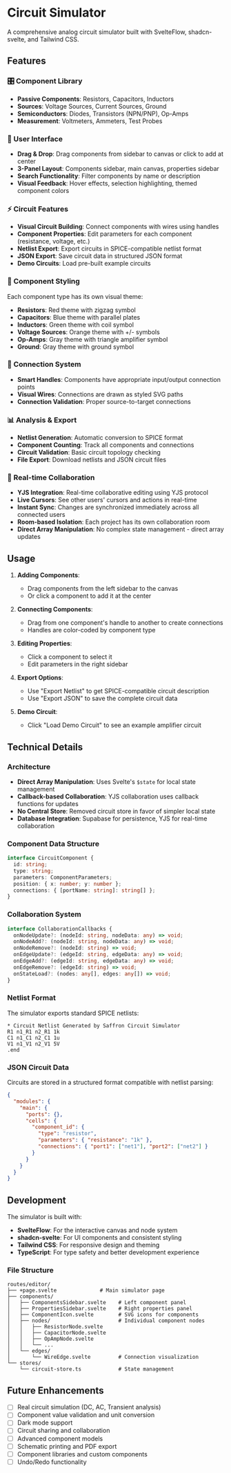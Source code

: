 # Circuit Simulator

A comprehensive analog circuit simulator built with SvelteFlow, shadcn-svelte, and Tailwind CSS.

## Features

### 🎛️ Component Library
- **Passive Components**: Resistors, Capacitors, Inductors
- **Sources**: Voltage Sources, Current Sources, Ground
- **Semiconductors**: Diodes, Transistors (NPN/PNP), Op-Amps
- **Measurement**: Voltmeters, Ammeters, Test Probes

### 🎯 User Interface
- **Drag & Drop**: Drag components from sidebar to canvas or click to add at center
- **3-Panel Layout**: Components sidebar, main canvas, properties sidebar
- **Search Functionality**: Filter components by name or description
- **Visual Feedback**: Hover effects, selection highlighting, themed component colors

### ⚡ Circuit Features
- **Visual Circuit Building**: Connect components with wires using handles
- **Component Properties**: Edit parameters for each component (resistance, voltage, etc.)
- **Netlist Export**: Export circuits in SPICE-compatible netlist format
- **JSON Export**: Save circuit data in structured JSON format
- **Demo Circuits**: Load pre-built example circuits

### 🎨 Component Styling
Each component type has its own visual theme:
- **Resistors**: Red theme with zigzag symbol
- **Capacitors**: Blue theme with parallel plates
- **Inductors**: Green theme with coil symbol
- **Voltage Sources**: Orange theme with +/- symbols
- **Op-Amps**: Gray theme with triangle amplifier symbol
- **Ground**: Gray theme with ground symbol

### 🔌 Connection System
- **Smart Handles**: Components have appropriate input/output connection points
- **Visual Wires**: Connections are drawn as styled SVG paths
- **Connection Validation**: Proper source-to-target connections

### 📊 Analysis & Export
- **Netlist Generation**: Automatic conversion to SPICE format
- **Component Counting**: Track all components and connections
- **Circuit Validation**: Basic circuit topology checking
- **File Export**: Download netlists and JSON circuit files

### 🤝 Real-time Collaboration
- **YJS Integration**: Real-time collaborative editing using YJS protocol
- **Live Cursors**: See other users' cursors and actions in real-time
- **Instant Sync**: Changes are synchronized immediately across all connected users
- **Room-based Isolation**: Each project has its own collaboration room
- **Direct Array Manipulation**: No complex state management - direct array updates

## Usage

1. **Adding Components**:
   - Drag components from the left sidebar to the canvas
   - Or click a component to add it at the center

2. **Connecting Components**:
   - Drag from one component's handle to another to create connections
   - Handles are color-coded by component type

3. **Editing Properties**:
   - Click a component to select it
   - Edit parameters in the right sidebar

4. **Export Options**:
   - Use "Export Netlist" to get SPICE-compatible circuit description
   - Use "Export JSON" to save the complete circuit data

5. **Demo Circuit**:
   - Click "Load Demo Circuit" to see an example amplifier circuit

## Technical Details

### Architecture
- **Direct Array Manipulation**: Uses Svelte's `$state` for local state management
- **Callback-based Collaboration**: YJS collaboration uses callback functions for updates
- **No Central Store**: Removed circuit store in favor of simpler local state
- **Database Integration**: Supabase for persistence, YJS for real-time collaboration

### Component Data Structure
```typescript
interface CircuitComponent {
  id: string;
  type: string;
  parameters: ComponentParameters;
  position: { x: number; y: number };
  connections: { [portName: string]: string[] };
}
```

### Collaboration System
```typescript
interface CollaborationCallbacks {
  onNodeUpdate?: (nodeId: string, nodeData: any) => void;
  onNodeAdd?: (nodeId: string, nodeData: any) => void;
  onNodeRemove?: (nodeId: string) => void;
  onEdgeUpdate?: (edgeId: string, edgeData: any) => void;
  onEdgeAdd?: (edgeId: string, edgeData: any) => void;
  onEdgeRemove?: (edgeId: string) => void;
  onStateLoad?: (nodes: any[], edges: any[]) => void;
}
```

### Netlist Format
The simulator exports standard SPICE netlists:
```
* Circuit Netlist Generated by Saffron Circuit Simulator
R1 n1_R1 n2_R1 1k
C1 n1_C1 n2_C1 1u
V1 n1_V1 n2_V1 5V
.end
```

### JSON Circuit Data
Circuits are stored in a structured format compatible with netlist parsing:
```json
{
  "modules": {
    "main": {
      "ports": {},
      "cells": {
        "component_id": {
          "type": "resistor",
          "parameters": { "resistance": "1k" },
          "connections": { "port1": ["net1"], "port2": ["net2"] }
        }
      }
    }
  }
}
```

## Development

The simulator is built with:
- **SvelteFlow**: For the interactive canvas and node system
- **shadcn-svelte**: For UI components and consistent styling
- **Tailwind CSS**: For responsive design and theming
- **TypeScript**: For type safety and better development experience

### File Structure
```
routes/editor/
├── +page.svelte              # Main simulator page
├── components/
│   ├── ComponentsSidebar.svelte    # Left component panel
│   ├── PropertiesSidebar.svelte    # Right properties panel
│   ├── ComponentIcon.svelte        # SVG icons for components
│   ├── nodes/                      # Individual component nodes
│   │   ├── ResistorNode.svelte
│   │   ├── CapacitorNode.svelte
│   │   ├── OpAmpNode.svelte
│   │   └── ...
│   └── edges/
│       └── WireEdge.svelte         # Connection visualization
└── stores/
    └── circuit-store.ts            # State management
```

## Future Enhancements

- [ ] Real circuit simulation (DC, AC, Transient analysis)
- [ ] Component value validation and unit conversion
- [ ] Dark mode support
- [ ] Circuit sharing and collaboration
- [ ] Advanced component models
- [ ] Schematic printing and PDF export
- [ ] Component libraries and custom components
- [ ] Undo/Redo functionality
